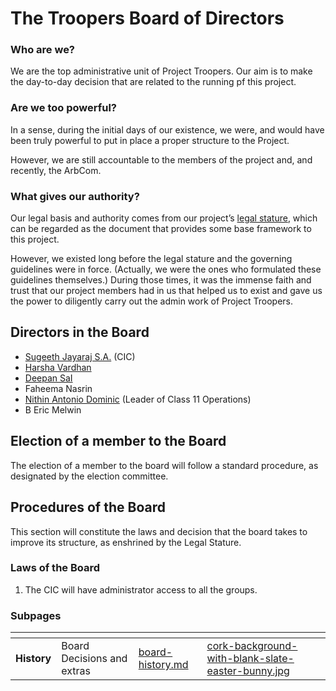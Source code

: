 # The Troopers Board of Directors

### Who are we?

We are the top administrative unit of Project Troopers. Our aim is to make the day-to-day decision that are related to the running pf this project.

### Are we too powerful?

In a sense, during the initial days of our existence, we were, and would have been truly powerful to put in place a proper structure to the Project.

However, we are still accountable to the members of the project and, and recently, the ArbCom.

### What gives our authority?

Our legal basis and authority comes from our project’s [legal stature](https://desktop.craft.do:6776/editor/d/34ae8ebc-d508-7305-20e2-17e06364862c/bebb365f-d340-4b5a-8457-e20b221441b2/x/08EA7FDB-1658-441F-8D60-200B08BF37E2), which can be regarded as the document that provides some base framework to this project.

However, we existed long before the legal stature and the governing guidelines were in force. (Actually, we were the ones who formulated these guidelines themselves.) During those times, it was the immense faith and trust that our project members had in us that helped us to exist and gave us the power to diligently carry out the admin work of Project Troopers.

## Directors in the Board

* [Sugeeth Jayaraj S.A.](https://app.gitbook.com/u/9Om3tUS42vUVpNcq3eN15t09EZU2 "mention") (CIC)
* [Harsha Vardhan](craftdocs://users?id=4d951f70-fcf5-acbb-fbf8-545785da440e)
* [Deepan SaI](craftdocs://users?id=5ce369d5-9030-3396-e377-626a99465ad3)
* Faheema Nasrin
* [Nithin Antonio Dominic](craftdocs://users?id=4a5a5bc4-10af-4bcd-0929-b86cbb8a1bcd) (Leader of Class 11 Operations)
* B Eric Melwin

## Election of a member to the Board

The election of a member to the board will follow a standard procedure, as designated by the election committee.

## Procedures of the Board

This section will constitute the laws and decision that the board takes to improve its structure, as enshrined by the Legal Stature.

### Laws of the Board

1. The CIC will have administrator access to all the groups.

### Subpages

<table data-view="cards"><thead><tr><th></th><th></th><th data-hidden data-card-target data-type="content-ref"></th><th data-hidden data-card-cover data-type="files"></th></tr></thead><tbody><tr><td><strong>History</strong></td><td>Board Decisions and extras</td><td><a href="board-history.md">board-history.md</a></td><td><a href="../../../.gitbook/assets/cork-background-with-blank-slate-easter-bunny.jpg">cork-background-with-blank-slate-easter-bunny.jpg</a></td></tr></tbody></table>
